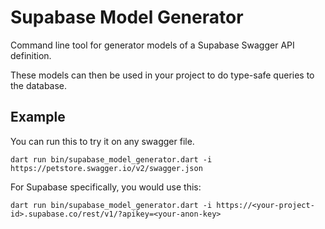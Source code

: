 # Supabase Model Generator

Command line tool for generator models of a Supabase Swagger API definition.

These models can then be used in your project to do type-safe queries to the database.

## Example

You can run this to try it on any swagger file.

```shell
dart run bin/supabase_model_generator.dart -i https://petstore.swagger.io/v2/swagger.json
```

For Supabase specifically, you would use this:

```
dart run bin/supabase_model_generator.dart -i https://<your-project-id>.supabase.co/rest/v1/?apikey=<your-anon-key>
```